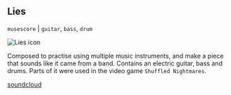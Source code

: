 ## Lies

`musescore` | `guitar`, `bass`, `drum`

<img id="icon" src="../images/icon_sounds_lies.png" alt="Lies icon"/>

Composed to practise using multiple music instruments, and make a piece that sounds
like it came from a band. Contains an electric guitar, bass and drums.
Parts of it were used in the video game `Shuffled Nightmares`.

<a class="button" href="https://soundcloud.com/tom-tsagk/lies">soundcloud</a>
